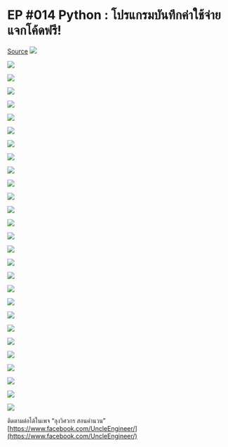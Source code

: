 
# EP #014 Python : โปรแกรมบันทึกค่าใช้จ่าย แจกโค้ดฟรี!
[Source](https://medium.com/@UncleEngineer/ep-014-python-%E0%B9%82%E0%B8%9B%E0%B8%A3%E0%B9%81%E0%B8%81%E0%B8%A3%E0%B8%A1%E0%B8%9A%E0%B8%B1%E0%B8%99%E0%B8%97%E0%B8%B6%E0%B8%81%E0%B8%84%E0%B9%88%E0%B8%B2%E0%B9%83%E0%B8%8A%E0%B9%89%E0%B8%88%E0%B9%88%E0%B8%B2%E0%B8%A2-%E0%B9%81%E0%B8%88%E0%B8%81%E0%B9%82%E0%B8%84%E0%B9%89%E0%B8%94%E0%B8%9F%E0%B8%A3%E0%B8%B5-ee432e21ce7f)
![](https://miro.medium.com/max/30/1*-9N6_1Kcw0S5Pw7rL_LJpA.jpeg?q=20)

![](https://miro.medium.com/max/1875/1*-9N6_1Kcw0S5Pw7rL_LJpA.jpeg)

![](https://miro.medium.com/max/30/1*LLVcVm6Ng_f1PTC-214gVQ.jpeg?q=20)

![](https://miro.medium.com/max/1875/1*LLVcVm6Ng_f1PTC-214gVQ.jpeg)

![](https://miro.medium.com/max/30/1*sYK0QPloCXdWgSYFCRjCXw.jpeg?q=20)

![](https://miro.medium.com/max/1875/1*sYK0QPloCXdWgSYFCRjCXw.jpeg)

![](https://miro.medium.com/max/30/1*rcAjD9V7l17xtzhmte1Ueg.jpeg?q=20)

![](https://miro.medium.com/max/1875/1*rcAjD9V7l17xtzhmte1Ueg.jpeg)

![](https://miro.medium.com/max/30/1*ZiN5268BYrQWNei-SNsWZw.jpeg?q=20)

![](https://miro.medium.com/max/1875/1*ZiN5268BYrQWNei-SNsWZw.jpeg)

![](https://miro.medium.com/max/30/1*kP96M_Iu9EI_qPJet4RGMA.jpeg?q=20)

![](https://miro.medium.com/max/1875/1*kP96M_Iu9EI_qPJet4RGMA.jpeg)

![](https://miro.medium.com/max/30/1*VHHpMGI0BDrkoI-5RSnmsg.jpeg?q=20)

![](https://miro.medium.com/max/1875/1*VHHpMGI0BDrkoI-5RSnmsg.jpeg)

![](https://miro.medium.com/max/30/1*SYdCzY02CXgAlsZ7zgZBsQ.jpeg?q=20)

![](https://miro.medium.com/max/1875/1*SYdCzY02CXgAlsZ7zgZBsQ.jpeg)

![](https://miro.medium.com/max/30/1*IrgbxRfQg4tubc-aXa5Xcw.jpeg?q=20)

![](https://miro.medium.com/max/1875/1*IrgbxRfQg4tubc-aXa5Xcw.jpeg)

![](https://miro.medium.com/max/30/1*zcua-djTZIgODV70IbSkew.jpeg?q=20)

![](https://miro.medium.com/max/1875/1*zcua-djTZIgODV70IbSkew.jpeg)

![](https://miro.medium.com/max/30/1*tJM_fzfRu2VlUzgrwdZevw.jpeg?q=20)

![](https://miro.medium.com/max/1875/1*tJM_fzfRu2VlUzgrwdZevw.jpeg)

![](https://miro.medium.com/max/30/1*Pap0z8pmPh_OtyvuNRvKIw.jpeg?q=20)

![](https://miro.medium.com/max/1875/1*Pap0z8pmPh_OtyvuNRvKIw.jpeg)

![](https://miro.medium.com/max/30/1*SNvMmAs92Wnjn_NNpHdOnQ.jpeg?q=20)

![](https://miro.medium.com/max/1875/1*SNvMmAs92Wnjn_NNpHdOnQ.jpeg)

![](https://miro.medium.com/max/30/1*QXa_BQb2XWWBtPtrTyD8fg.jpeg?q=20)

![](https://miro.medium.com/max/1875/1*QXa_BQb2XWWBtPtrTyD8fg.jpeg)

ติดตามต่อได้ในเพจ “ลุงวิศวกร สอนคำนวน”  [https://www.facebook.com/UncleEngineer/](https://www.facebook.com/UncleEngineer/)
<!--stackedit_data:
eyJoaXN0b3J5IjpbLTIxNDM3NjkwMjddfQ==
-->